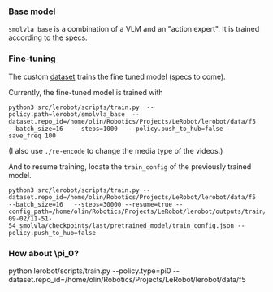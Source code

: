 ### Base model
`smolvla_base` is a combination of a VLM and an "action expert". It is trained according to the [specs](https://huggingface.co/lerobot/smolvla_base/blob/main/train_config.json).

### Fine-tuning
The custom [dataset](https://huggingface.co/datasets/olingoudey/so101puttingcubeinbowl) trains the fine tuned model (specs to come).

Currently, the fine-tuned model is trained with
```
python3 src/lerobot/scripts/train.py  --policy.path=lerobot/smolvla_base  --dataset.repo_id=/home/olin/Robotics/Projects/LeRobot/lerobot/data/f5   --batch_size=16   --steps=1000   --policy.push_to_hub=false --save_freq 100
```
(I also use `./re-encode` to change the media type of the videos.)


And to resume training, locate the `train_config` of the previously trained model.
```
python3 src/lerobot/scripts/train.py --dataset.repo_id=/home/olin/Robotics/Projects/LeRobot/lerobot/data/f5   --batch_size=16   --steps=30000 --resume=true --config_path=/home/olin/Robotics/Projects/LeRobot/lerobot/outputs/train/2025-09-02/11-51-54_smolvla/checkpoints/last/pretrained_model/train_config.json --policy.push_to_hub=false
```

### How about \pi_0?
python lerobot/scripts/train.py --policy.type=pi0 --dataset.repo_id=/home/olin/Robotics/Projects/LeRobot/lerobot/data/f5

